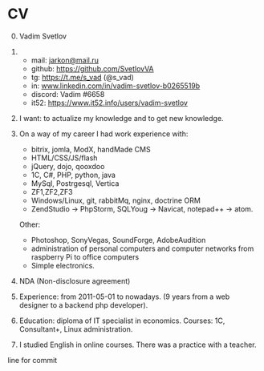 # CV

0. Vadim Svetlov
0. 
    * mail: jarkon@mail.ru
    * github: https://github.com/SvetlovVA
    * tg: https://t.me/s_vad (@s_vad)
    * in: www.linkedin.com/in/vadim-svetlov-b0265519b
    * discord: Vadim #6658
    * it52: https://www.it52.info/users/vadim-svetlov
0. I want: to actualize my knowledge and to get new knowledge.
0. On a way of my career I had work experience with:
    * bitrix, jomla, ModX, handMade CMS
    * HTML/CSS/JS/flash
    * jQuery, dojo, qooxdoo
    * 1C, C#, PHP, python, java
    * MySql, Postrgesql, Vertica
    * ZF1,ZF2,ZF3
    * Windows/Linux, git, rabbitMq, nginx, doctrine ORM
    * ZendStudio -> PhpStorm, SQLYoug -> Navicat, notepad++ -> atom.
   
    Other:
    
    * Photoshop, SonyVegas, SoundForge, AdobeAudition
    * administration of personal computers and computer networks from raspberry Pi to office computers
    * Simple electronics.
0. NDA (Non-disclosure agreement)
0. Experience: from 2011-05-01 to nowadays. (9 years from a web designer to a backend php developer).
0. Education: diploma of IT specialist in economics. Сourses: 1C, Consultant+, Linux administration.
0.  I studied English in online courses. There was a practice with a teacher.

line for commit